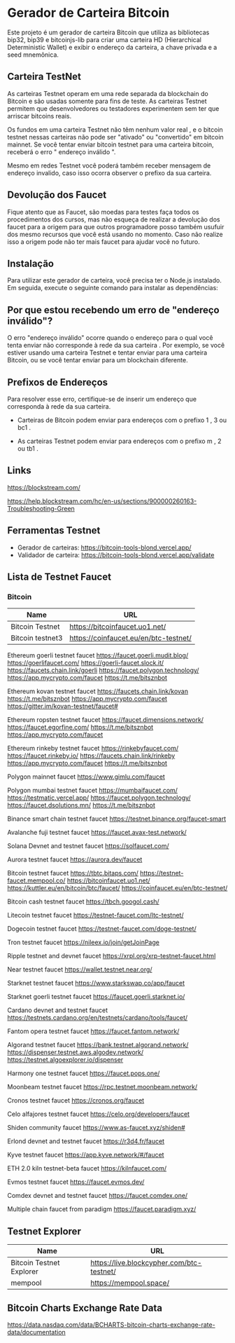 # Gerador de Carteira Bitcoin

Este projeto é um gerador de carteira Bitcoin que utiliza as bibliotecas bip32, bip39 e bitcoinjs-lib para criar uma carteira HD (Hierarchical Deterministic Wallet) e exibir o endereço da carteira, a chave privada e a seed mnemônica.

## Carteira TestNet

As carteiras Testnet operam em uma rede separada da blockchain do Bitcoin e são usadas somente para fins de teste. As carteiras Testnet permitem que desenvolvedores ou testadores experimentem sem ter que arriscar bitcoins reais.

Os fundos em uma carteira Testnet não têm nenhum valor real , e o bitcoin testnet nessas carteiras não pode ser "ativado" ou "convertido" em bitcoin mainnet. Se você tentar enviar bitcoin testnet para uma carteira bitcoin, receberá o erro " endereço inválido ".

Mesmo em redes Testnet você poderá também receber mensagem de endereço invalido, caso isso ocorra observer o prefixo da sua carteira.


## Devolução dos Faucet

Fique atento que as Faucet, são moedas para testes faça todos os procedimentos dos cursos, mas não esqueça de realizar a devolução dos faucet para a origem para que outros programadore posso também usufuir dos mesmo recursos que você está usando no momento. Caso não realize isso a origem pode não ter mais faucet para ajudar você no futuro.


## Instalação

Para utilizar este gerador de carteira, você precisa ter o Node.js instalado. Em seguida, execute o seguinte comando para instalar as dependências:



## Por que estou recebendo um erro de "endereço inválido"?

O erro "endereço inválido" ocorre quando o endereço para o qual você tenta enviar não corresponde à rede da sua carteira . Por exemplo, se você estiver usando uma carteira Testnet e tentar enviar para uma carteira Bitcoin, ou se você tentar enviar para um blockchain diferente.


## Prefixos de Endereços

Para resolver esse erro, certifique-se de inserir um endereço que corresponda à rede da sua carteira.

- Carteiras de Bitcoin podem enviar para endereços com o prefixo 1 , 3 ou bc1 .

- As carteiras Testnet podem enviar para endereços com o prefixo m , 2 ou tb1 .


## Links

https://blockstream.com/

https://help.blockstream.com/hc/en-us/sections/900000260163-Troubleshooting-Green



## Ferramentas Testnet

 - Gerador de carteiras:  https://bitcoin-tools-blond.vercel.app/
 - Validador de carteira: https://bitcoin-tools-blond.vercel.app/validate



 ## Lista de Testnet Faucet 
 ### Bitcoin
 |Name|URL|
 |----|---|
 |Bitcoin Testnet|  https://bitcoinfaucet.uo1.net/ |
 |Bitcoin testnet3|   https://coinfaucet.eu/en/btc-testnet/ |



 Ethereum goerli testnet faucet
https://faucet.goerli.mudit.blog/
https://goerlifaucet.com/
https://goerli-faucet.slock.it/
https://faucets.chain.link/goerli
https://faucet.polygon.technology/
https://app.mycrypto.com/faucet
https://t.me/bitsznbot

Ethereum kovan testnet faucet
https://faucets.chain.link/kovan
https://t.me/bitsznbot
https://app.mycrypto.com/faucet
https://gitter.im/kovan-testnet/faucet#

Ethereum ropsten testnet faucet
https://faucet.dimensions.network/
https://faucet.egorfine.com/
https://t.me/bitsznbot
https://app.mycrypto.com/faucet

Ethereum rinkeby testnet faucet
https://rinkebyfaucet.com/
https://faucet.rinkeby.io/
https://faucets.chain.link/rinkeby
https://app.mycrypto.com/faucet
https://t.me/bitsznbot

Polygon mainnet faucet
https://www.gimlu.com/faucet

Polygon mumbai testnet faucet
https://mumbaifaucet.com/
https://testmatic.vercel.app/
https://faucet.polygon.technology/
https://faucet.dsolutions.mn/
https://t.me/bitsznbot

Binance smart chain testnet faucet
https://testnet.binance.org/faucet-smart

Avalanche fuji testnet faucet
https://faucet.avax-test.network/

Solana Devnet and testnet faucet
https://solfaucet.com/

Aurora testnet faucet
https://aurora.dev/faucet

Bitcoin testnet faucet
https://tbtc.bitaps.com/
https://testnet-faucet.mempool.co/
https://bitcoinfaucet.uo1.net/
https://kuttler.eu/en/bitcoin/btc/faucet/
https://coinfaucet.eu/en/btc-testnet/

Bitcoin cash testnet faucet
https://tbch.googol.cash/

Litecoin testnet faucet
https://testnet-faucet.com/ltc-testnet/

Dogecoin testnet faucet
https://testnet-faucet.com/doge-testnet/

Tron testnet faucet
https://nileex.io/join/getJoinPage

Ripple testnet and devnet faucet
https://xrpl.org/xrp-testnet-faucet.html

Near testnet faucet
https://wallet.testnet.near.org/

Starknet testnet faucet
https://www.starkswap.co/app/faucet

Starknet goerli testnet faucet
https://faucet.goerli.starknet.io/

Cardano devnet and testnet faucet
https://testnets.cardano.org/en/testnets/cardano/tools/faucet/

Fantom opera testnet faucet
https://faucet.fantom.network/

Algorand testnet faucet
https://bank.testnet.algorand.network/
https://dispenser.testnet.aws.algodev.network/
https://testnet.algoexplorer.io/dispenser

Harmony one testnet faucet
https://faucet.pops.one/

Moonbeam testnet faucet
https://rpc.testnet.moonbeam.network/

Cronos testnet faucet
https://cronos.org/faucet

Celo alfajores testnet faucet
https://celo.org/developers/faucet

Shiden community faucet
https://www.as-faucet.xyz/shiden#

Erlond devnet and testnet faucet
https://r3d4.fr/faucet

Kyve testnet faucet
https://app.kyve.network/#/faucet

ETH 2.0 kiln testnet-beta faucet
https://kilnfaucet.com/

Evmos testnet faucet
https://faucet.evmos.dev/

Comdex devnet and testnet faucet
https://faucet.comdex.one/

Multiple chain faucet from paradigm
https://faucet.paradigm.xyz/


## Testnet Explorer
|Name|URL|
 |----|---|
 |Bitcoin Testnet Explorer| https://live.blockcypher.com/btc-testnet/ |
 |mempool| https://mempool.space/ |



 ## Bitcoin Charts Exchange Rate Data

 https://data.nasdaq.com/data/BCHARTS-bitcoin-charts-exchange-rate-data/documentation

